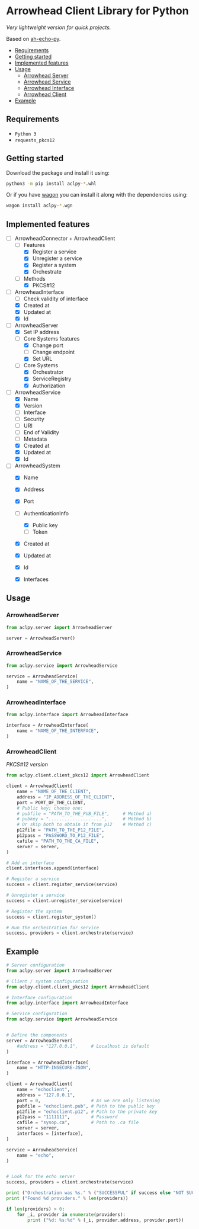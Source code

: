 # Arrowhead Client Library for Python
_Very lightweight version for quick projects._

Based on [ah-echo-py](https://github.com/jara001/ah-echo-py).

- [Requirements](#requirements)
- [Getting started](#getting-started)
- [Implemented features](#implemented-features)
- [Usage](#usage)
  - [Arrowhead Server](#arrowheadserver)
  - [Arrowhead Service](#arrowheadservice)
  - [Arrowhead Interface](#arrowheadinterface)
  - [Arrowhead Client](#arrowheadclient)
- [Example](#example)


## Requirements

- `Python 3`
- `requests_pkcs12`


## Getting started

Download the package and install it using:
```sh
python3 -m pip install aclpy-*.whl
```

Or if you have [wagon](https://github.com/cloudify-cosmo/wagon) you can install it along with the dependencies using:
```sh
wagon install aclpy-*.wgn
```


## Implemented features

- [ ] ArrowheadConnector + ArrowheadClient
  - [ ] Features
    - [X] Register a service
    - [X] Unregister a service
    - [X] Register a system
    - [X] Orchestrate
  - [ ] Methods
    - [X] PKCS#12
- [ ] ArrowheadInterface
  - [ ] Check validity of interface
  - [X] Created at
  - [X] Updated at
  - [X] Id
- [ ] ArrowheadServer
  - [X] Set IP address
  - [ ] Core Systems features
    - [X] Change port
    - [ ] Change endpoint
    - [X] Set URL
  - [ ] Core Systems
    - [X] Orchestrator
    - [X] ServiceRegistry
    - [X] Authorization
- [ ] ArrowheadService
  - [X] Name
  - [X] Version
  - [ ] Interface
  - [ ] Security
  - [ ] URI
  - [ ] End of Validity
  - [ ] Metadata
  - [X] Created at
  - [X] Updated at
  - [X] Id
- [ ] ArrowheadSystem
  - [X] Name
  - [X] Address
  - [X] Port
  - [ ] AuthenticationInfo
    - [X] Public key
    - [ ] Token
  - [X] Created at
  - [X] Updated at
  - [X] Id
  - [X] Interfaces


## Usage

### ArrowheadServer

```python
from aclpy.server import ArrowheadServer

server = ArrowheadServer()
```


### ArrowheadService

```python
from aclpy.service import ArrowheadService

service = ArrowheadService(
    name = "NAME_OF_THE_SERVICE",
)
```


### ArrowheadInterface

```python
from aclpy.interface import ArrowheadInterface

interface = ArrowheadInterface(
    name = "NAME_OF_THE_INTERFACE",
)
```


### ArrowheadClient
_PKCS#12 version_

```python
from aclpy.client.client_pkcs12 import ArrowheadClient

client = ArrowheadClient(
    name = "NAME_OF_THE_CLIENT",
    address = "IP_ADDRESS_OF_THE_CLIENT",
    port = PORT_OF_THE_CLIENT,
    # Public key; choose one:
    # pubfile = "PATH_TO_THE_PUB_FILE",     # Method a)
    # pubkey = "....................",      # Method b)
    # Or skip both to obtain it from p12    # Method c)
    p12file = "PATH_TO_THE_P12_FILE",
    p12pass = "PASSWORD_TO_P12_FILE",
    cafile = "PATH_TO_THE_CA_FILE",
    server = server,
)

# Add an interface
client.interfaces.append(interface)

# Register a service
success = client.register_service(service)

# Unregister a service
success = client.unregister_service(service)

# Register the system
success = client.register_system()

# Run the orchestration for service
success, providers = client.orchestrate(service)
```


## Example

```python
# Server configuration
from aclpy.server import ArrowheadServer

# Client / system configuration
from aclpy.client.client_pkcs12 import ArrowheadClient

# Interface configuration
from aclpy.interface import ArrowheadInterface

# Service configuration
from aclpy.service import ArrowheadService


# Define the components
server = ArrowheadServer(
    #address = "127.0.0.1",     # Localhost is default
)

interface = ArrowheadInterface(
    name = "HTTP-INSECURE-JSON",
)

client = ArrowheadClient(
    name = "echoclient",
    address = "127.0.0.1",
    port = 0,                   # As we are only listening
    pubfile = "echoclient.pub", # Path to the public key
    p12file = "echoclient.p12", # Path to the private key
    p12pass = "1111111",        # Password
    cafile = "sysop.ca",        # Path to .ca file
    server = server,
    interfaces = [interface],
)

service = ArrowheadService(
    name = "echo",
)


# Look for the echo server
success, providers = client.orchestrate(service)

print ("Orchestration was %s." % ("SUCCESSFUL" if success else "NOT SUCCESSFUL"))
print ("Found %d providers." % len(providers))

if len(providers) > 0:
    for _i, provider in enumerate(providers):
        print ("%d: %s:%d" % (_i, provider.address, provider.port))
```
